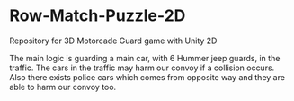 # Row-Match-Puzzle-2D
Repository for 3D Motorcade Guard game with Unity 2D

The main logic is guarding a main car, with 6 Hummer jeep guards, in the traffic. The cars in the traffic may harm our convoy if a collision occurs. Also there exists police cars which comes from opposite way and they are able to harm our convoy too.
